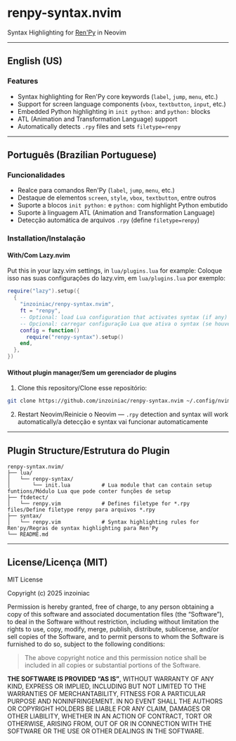 # renpy-syntax.nvim

Syntax Highlighting for [Ren'Py](https://www.renpy.org/) in Neovim  

---

## English (US)

### Features

- Syntax highlighting for Ren'Py core keywords (`label`, `jump`, `menu`, etc.)
- Support for screen language components (`vbox`, `textbutton`, `input`, etc.)
- Embedded Python highlighting in `init python:` and `python:` blocks
- ATL (Animation and Transformation Language) support
- Automatically detects `.rpy` files and sets `filetype=renpy`

---

## Português (Brazilian Portuguese)

### Funcionalidades

- Realce para comandos Ren'Py (`label`, `jump`, `menu`, etc.)
- Destaque de elementos `screen`, `style`, `vbox`, `textbutton`, entre outros
- Suporte a blocos `init python:` e `python:` com highlight Python embutido
- Suporte à linguagem ATL (Animation and Transformation Language)
- Detecção automática de arquivos `.rpy` (define `filetype=renpy`)

### Installation/Instalação

#### With/Com Lazy.nvim

Put this in your lazy.vim settings, in `lua/plugins.lua` for example:
Coloque isso nas suas configurações do lazy.vim, em `lua/plugins.lua` por exemplo:

```lua
require("lazy").setup({
  {
    "inzoiniac/renpy-syntax.nvim",
    ft = "renpy",
    -- Optional: load Lua configuration that activates syntax (if any)
    -- Opcional: carregar configuração Lua que ativa o syntax (se houver)
    config = function()
      require("renpy-syntax").setup()
    end,
  },
})
```

#### Without plugin manager/Sem um gerenciador de plugins

1. Clone this repository/Clone esse repositório:

```bash
git clone https://github.com/inzoiniac/renpy-syntax.nvim ~/.config/nvim/pack/plugins/start/renpy-syntax
```

2. Restart Neovim/Reinicie o Neovim — `.rpy` detection and syntax will work automatically/a detecção e syntax vai funcionar automaticamente

---

## Plugin Structure/Estrutura do Plugin

```
renpy-syntax.nvim/
├── lua/
│   └── renpy-syntax/
│       └── init.lua          # Lua module that can contain setup funtions/Módulo Lua que pode conter funções de setup
├── ftdetect/
│   └── renpy.vim             # Defines filetype for *.rpy files/Define filetype renpy para arquivos *.rpy
├── syntax/
│   └── renpy.vim             # Syntax highlighting rules for Ren'py/Regras de syntax highlighting para Ren'Py
└── README.md
```


---

## License/Licença (MIT)

MIT License

Copyright (c) 2025 inzoiniac

Permission is hereby granted, free of charge, to any person obtaining a copy
of this software and associated documentation files (the “Software”), to deal
in the Software without restriction, including without limitation the rights
to use, copy, modify, merge, publish, distribute, sublicense, and/or sell
copies of the Software, and to permit persons to whom the Software is
furnished to do so, subject to the following conditions:

> The above copyright notice and this permission notice shall be included in all
copies or substantial portions of the Software.

**THE SOFTWARE IS PROVIDED “AS IS”**, WITHOUT WARRANTY OF ANY KIND, EXPRESS OR
IMPLIED, INCLUDING BUT NOT LIMITED TO THE WARRANTIES OF MERCHANTABILITY,
FITNESS FOR A PARTICULAR PURPOSE AND NONINFRINGEMENT. IN NO EVENT SHALL THE
AUTHORS OR COPYRIGHT HOLDERS BE LIABLE FOR ANY CLAIM, DAMAGES OR OTHER
LIABILITY, WHETHER IN AN ACTION OF CONTRACT, TORT OR OTHERWISE, ARISING FROM,
OUT OF OR IN CONNECTION WITH THE SOFTWARE OR THE USE OR OTHER DEALINGS IN THE
SOFTWARE.
